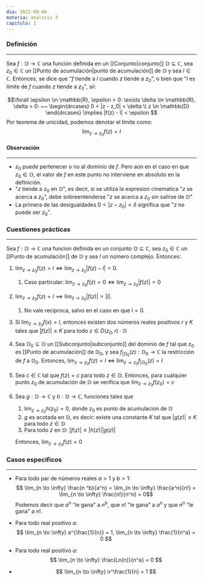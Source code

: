 ```yaml
---
dia: 2022-09-06
materia: analisis 3
capitulo: 1
---
```

### Definición
---
Sea $f:\mathbb{D} \to \mathbb{C}$ una función definida en un [[Conjunto|conjunto]] $\mathbb{D} \subseteq \mathbb{C}$, sea $z_0 \in \mathbb{C}$ un [[Punto de acumulación|punto de acumulación]] de $\mathbb{D}$ y sea $l \in \mathbb{C}$. Entonces, se dice que "$f$ tiende a $l$ cuando $z$ tiende a $z_0$", o bien que "$l$ es límite de $f$ cuando $z$ tiende a $z_0$", sii:

$$\forall \epsilon \in \mathbb{R}, \epsilon > 0: \exists \delta \in \mathbb{R}, \delta > 0: ~~ 
\begin{drcases} 
0 < |z - z_0| < \delta \\
z \in \mathbb{D}
\end{drcases} \implies |f(z) - l| < \epsilon $$
Por teorema de unicidad, podemos denotar el límite como:
$$\lim_{z\to z_0}f(z)=l$$

#### Observación
---
* $z_0$ puede pertenecer o no al dominio de $f$. Pero aún en el caso en que $z_0 \in \mathbb{D}$, el valor de $f$ en este punto no interviene en absoluto en la definición.
* "$z$ tiende a $z_0$ en $\mathbb{D}$", es decir, si se utiliza la expresion cinematica "$z$ se acerca a $z_0$", debe sobreentenderse "$z$ se acerca a $z_0$ sin salirse de $\mathbb{D}$"
* La primera de las desigualdades $0 < |z - z_0| < \delta$ significa que "$z$ no puede ser $z_0$".


### Cuestiones prácticas
---
Sea $f:\mathbb{D} \to \mathbb{C}$ una funcion definida en un conjunto $\mathbb{D} \subseteq \mathbb{C}$, sea $z_0 \in \mathbb{C}$ un [[Punto de acumulación]] de $\mathbb{D}$ y sea $l$ un número complejo. Entonces:

1) $\lim_{z \to z_0} f(z) = l \Longleftrightarrow \lim_{z \to z_0} |f(z) - l| = 0$.
	1) Caso particular: $\lim_{z \to z_0} f(z) = 0 \Longleftrightarrow \lim_{z \to z_0} |f(z)| = 0$
2) $\lim_{z \to z_0} f(z) = l \implies \lim_{z \to z_0} |f(z)| = |l|$.
	1) No vale reciproca, salvo en el caso en que $l = 0$.
3) Si $\lim_{z \to z_0}f(x) = l$, entonces existen dos números reales positivos $r$ y $K$ tales que $|f(z)|  \leq K$ para todo $z \in D(z_0, r) \cdot \mathbb{D}$
4) Sea $\mathbb{D}_0 \subseteq \mathbb{D}$ un [[Subconjunto|subconjunto]] del dominio de $f$ tal que $z_0$ es [[Punto de acumulación]] de $\mathbb{D}_0$, y sea $f_{|\mathbb{D}_0}(z) : \mathbb{D}_0 \to \mathbb{C}$ la restricción de $f$ a $\mathbb{D}_0$. Entonces,
		$\lim_{z \to z_0} f(z) = l \Longleftrightarrow \lim_{z \to z_0} f_{|\mathbb{D}_0}(z) = l$ 
5) Sea $c \in \mathbb{C}$ tal que $f(z) = c$ para todo $z \in \mathbb{D}$. Entonces, para cualquier punto $z_0$ de acumulación de $\mathbb{D}$ se verifica que 
		$\lim_{z \to z_0} f(z_0) = c$
6) Sea $g:\mathbb{D} \to \mathbb{C}$ y $h:\mathbb{D} \to \mathbb{C}$, funciones tales que 
	1) $\lim_{z \to z_0} h(z_0) = 0$, donde $z_0$ es punto de acumulacion de $\mathbb{D}$
	2) $g$ es acotada en $\mathbb{D}$, es decir: existe una constante $K$ tal que $|g(z)| \leq K$ para todo $z \in \mathbb{D}$
	3) Para todo $z$ en $\mathbb{D}$: $|f(z)| \leq |h(z)||g(z)|$

	Entonces, $\lim_{z \to z_0} f(z) = 0$


### Casos especificos
---
* Para todo par de números reales $a > 1$ y $b > 1$: $$ \lim_{n \to \infty} \frac{n ^b}{a^n} = \lim_{n \to \infty} \frac{a^n}{n!} = \lim_{n \to \infty} \frac{n!}{n^n} = 0$$
  Podemos decir que $a^n$ "le gana" a $n^b$, que $n!$ "le gana" a $a^n$ y que $n^n$ "le gana" a $n!$.

* Para todo real positivo $a$: $$ \lim_{n \to \infty} a^{\frac{1}{n}} = 1, \lim_{n \to \infty} \frac{1}{n^a} = 0 $$

* Para todo real positivo $a$: $$ \lim_{n \to \infty} \frac{Ln(n)}{n^a} = 0 $$

* $$ \lim_{n \to \infty} n^\frac{1}{n} = 1 $$
